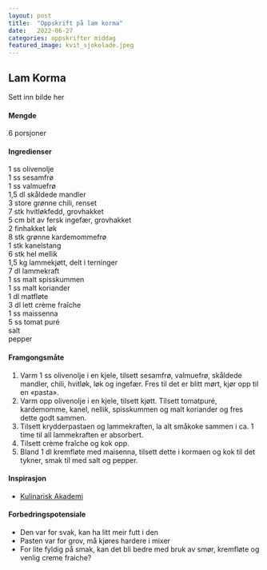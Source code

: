 ```yaml
---
layout: post
title:  "Oppskrift på lam korma"
date:   2022-06-27
categories: oppskrifter middag
featured_image: kvit_sjokolade.jpeg
---
```


## Lam Korma

Sett inn bilde her

#### Mengde
6 porsjoner

#### Ingredienser

1 ss olivenolje<br>
1 ss sesamfrø<br>
1 ss valmuefrø<br>
1,5 dl skåldede mandler<br>
3 store grønne chili, renset<br>
7 stk hvitløkfedd, grovhakket<br>
5 cm bit av fersk ingefær, grovhakket<br>
2 finhakket løk<br>
8 stk grønne kardemommefrø<br>
1 stk kanelstang<br>
6 stk hel mellik<br>
1,5 kg lammekjøtt, delt i terninger<br>
7 dl lammekraft<br>
1 ss malt spisskummen<br>
1 ss malt koriander<br>
1 dl matfløte<br>
3 dl lett crème fraîche<br>
1 ss maissenna<br>
5 ss tomat puré<br>
salt<br>
pepper<br>

#### Framgongsmåte

1. Varm 1 ss olivenolje i en kjele, tilsett sesamfrø, valmuefrø, skåldede mandler, chili, hvitløk, løk og ingefær. Fres til det er blitt mørt, kjør opp til en «pasta».
2. Varm opp olivenolje i en kjele, tilsett kjøtt. Tilsett tomatpuré, kardemomme, kanel, nellik, spisskummen og malt koriander og fres dette godt sammen.
3. Tilsett krydderpastaen og lammekraften, la alt småkoke sammen i ca. 1 time til all lammekraften er absorbert.
4. Tilsett crème fraîche og kok opp.
5. Bland 1 dl kremfløte med maisenna, tilsett dette i kormaen og kok til det tykner, smak til med salt og pepper.

#### Inspirasjon

- [Kulinarisk Akademi](http://kulinariskakademi.no/oppskrifter/indisk-lam-korma)

#### Forbedringspotensiale

- Den var for svak, kan ha litt meir futt i den
- Pasten var for grov, må kjøres hardere i mixer
- For lite fyldig på smak, kan det bli bedre med bruk av smør, kremfløte og venlig creme fraiche?